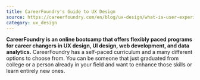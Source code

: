 ```yaml
---
title: CareerFoundry's Guide to UX Design
source: https://careerfoundry.com/en/blog/ux-design/what-is-user-experience-ux-design-everything-you-need-to-know-to-get-started/
category: ux_design
---
```

**CareerFoundry is an online bootcamp that offers flexibly paced programs for career changers in UX design, UI design, web development, and data analytics.** CareerFoundry has a self-paced curriculum and a many different options to choose from. You can be someone that just graduated from college or a person already in your field and want to enhance those skills or learn entirely new ones.
